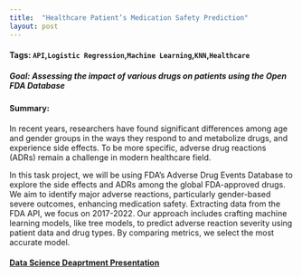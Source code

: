```yaml
---
title:  "Healthcare Patient’s Medication Safety Prediction"
layout: post
---
```

#### Tags: `API`,`Logistic Regression`,`Machine Learning`,`KNN`,`Healthcare`

##### Goal: Assessing the impact of various drugs on patients using the Open FDA Database


#### Summary: 
In recent years, researchers have found significant differences among age and gender groups in the ways they respond to and metabolize drugs, and experience side effects. To be more specific, adverse drug reactions (ADRs) remain a challenge in modern healthcare field. 

In this task project, we will be using FDA’s Adverse Drug Events Database to explore the side effects and ADRs among the global FDA-approved drugs. We aim to identify major adverse reactions, particularly gender-based severe outcomes, enhancing medication safety. Extracting data from the FDA API, we focus on 2017-2022. Our approach includes crafting machine learning models, like tree models, to predict adverse reaction severity using patient data and drug types. By comparing metrics, we select the most accurate model.

#### [Data Science Deaprtment Presentation](https://drive.google.com/file/d/11suHH2-Rvh42FfAxVClH03kwn1Ia2J2w/view)

